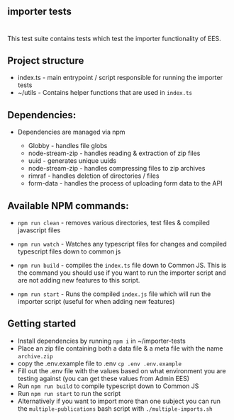 ## importer tests 
#

This test suite contains tests which test the importer functionality of EES. 

## Project structure 
* index.ts - main entrypoint / script responsible for running the importer tests
* ~/utils - Contains helper functions that are used in `index.ts`


## Dependencies: 

* Dependencies are managed via npm 

  * Globby - handles file globs 
  * node-stream-zip - handles reading & extraction of zip files 
  * uuid - generates unique uuids 
  * node-stream-zip - handles compressing files to zip archives   
  * rimraf - handles deletion of directories / files 
  * form-data - handles the process of uploading form data to the API 


## Available NPM commands: 

* `npm run clean` - removes various directories, test files & compiled javascript files 


* `npm run watch` - Watches any typescript files for changes and compiled typescript files down to common js 


* `npm run build` - compiles the `index.ts` file down to Common JS. This is the command you should use if you want to run the importer script and are not adding new features to this script. 


* `npm run start` - Runs the compiled `index.js` file which will run the importer script (useful for when adding new features)

## Getting started 
* Install dependencies by running `npm i` in ~/importer-tests
* Place an zip file containing both a data file & a meta file with the name `archive.zip`
* copy the .env.example file to .env `cp .env .env.example`
* Fill out the .env file with the values based on what environment you are testing against (you can get these values from Admin EES)
* Run `npm run build` to compile typescript down to Common JS
* Run `npm run start` to run the script 
* Alternatively if you want to import more than one subject you can run the `multiple-publications` bash script with `./multiple-imports.sh`
